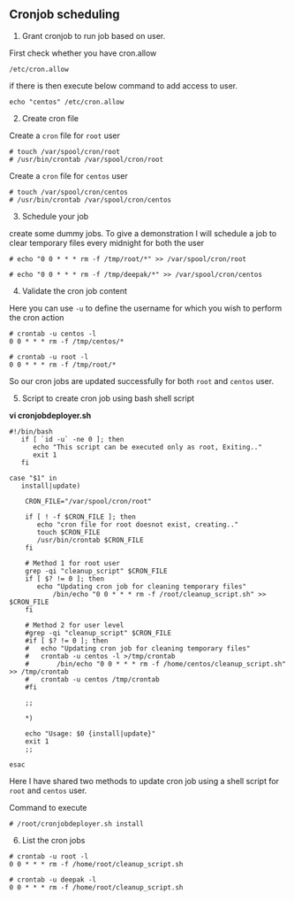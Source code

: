 ## Cronjob scheduling

1. Grant cronjob to run job based on user.  

First check whether you have cron.allow  

```shell
/etc/cron.allow
```

if there is then execute below command to add access to user.  

```shell
echo "centos" /etc/cron.allow
```

2. Create cron file  

Create a `cron` file for `root` user  

```shell
# touch /var/spool/cron/root
# /usr/bin/crontab /var/spool/cron/root
```

Create a `cron` file for `centos` user  

```shell
# touch /var/spool/cron/centos
# /usr/bin/crontab /var/spool/cron/centos
```

3. Schedule your job  

create some dummy jobs. To give a demonstration I will schedule a job to clear temporary files every midnight for both the user  

```shell
# echo "0 0 * * * rm -f /tmp/root/*" >> /var/spool/cron/root

# echo "0 0 * * * rm -f /tmp/deepak/*" >> /var/spool/cron/centos
```

4. Validate the cron job content  

Here you can use `-u` to define the username for which you wish to perform the cron action  

```shell
# crontab -u centos -l
0 0 * * * rm -f /tmp/centos/*

# crontab -u root -l
0 0 * * * rm -f /tmp/root/*
```

So our cron jobs are updated successfully for both `root` and `centos` user.  

5. Script to create cron job using bash shell script  

**vi cronjobdeployer.sh**
```shell
#!/bin/bash
   if [ `id -u` -ne 0 ]; then
      echo "This script can be executed only as root, Exiting.."
      exit 1
   fi

case "$1" in
   install|update)

	CRON_FILE="/var/spool/cron/root"

	if [ ! -f $CRON_FILE ]; then
	   echo "cron file for root doesnot exist, creating.."
	   touch $CRON_FILE
	   /usr/bin/crontab $CRON_FILE
	fi

	# Method 1 for root user
	grep -qi "cleanup_script" $CRON_FILE
	if [ $? != 0 ]; then
	   echo "Updating cron job for cleaning temporary files"
           /bin/echo "0 0 * * * rm -f /root/cleanup_script.sh" >> $CRON_FILE
	fi

	# Method 2 for user level
	#grep -qi "cleanup_script" $CRON_FILE
	#if [ $? != 0 ]; then
	#   echo "Updating cron job for cleaning temporary files"
	#   crontab -u centos -l >/tmp/crontab
    #       /bin/echo "0 0 * * * rm -f /home/centos/cleanup_script.sh" >> /tmp/crontab
	#   crontab -u centos /tmp/crontab
	#fi

	;;
	
	*)
	
	echo "Usage: $0 {install|update}"
	exit 1
    ;;

esac
```

Here I have shared two methods to update cron job using a shell script for `root` and `centos` user.  

Command to execute

```shell
# /root/cronjobdeployer.sh install
```

6. List the cron jobs  

```
# crontab -u root -l
0 0 * * * rm -f /home/root/cleanup_script.sh

# crontab -u deepak -l
0 0 * * * rm -f /home/root/cleanup_script.sh
```
